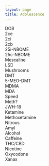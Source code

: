 ```yaml
---
layout: page
title: Adolescence
---
```


DOB \
2ce \
2ci \
2cb \
25i-NBOME \
25c-NBOME \
Mescaline \
LSD \
Mushrooms \
DMT \
5-MEO-DMT \
MDMA \
MDA \
Speed \
Meth? \
JWH-18  \
Ketamine \
Methoxetamine \
Nitrous \
Amyl \
Alcohol \
Caffeine \
THC/CBD \
Nicotine \
Oxycodone \
Xanax